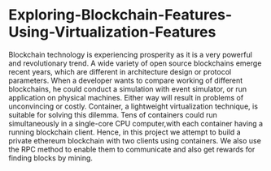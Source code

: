 # Exploring-Blockchain-Features-Using-Virtualization-Features

Blockchain technology is experiencing prosperity as it is a very powerful and revolutionary trend. A wide variety of open source
blockchains emerge recent years, which are different in architecture design or protocol parameters. When a developer wants to 
compare working of different blockchains, he could conduct a simulation with event simulator, or run application on physical 
machines. Either way will result in problems of unconvincing or costly. Container, a lightweight virtualization technique, is 
suitable for solving this dilemma. Tens of containers could run simultaneously in a single-core CPU computer,with each container
having a running blockchain client. Hence, in this project we attempt to build a private ethereum blockchain with two clients 
using containers. We also use the RPC method to enable them to communicate and also get rewards for finding blocks by mining.
